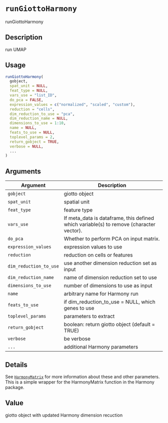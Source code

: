 # `runGiottoHarmony`

runGiottoHarmony


## Description

run UMAP


## Usage

```r
runGiottoHarmony(
  gobject,
  spat_unit = NULL,
  feat_type = NULL,
  vars_use = "list_ID",
  do_pca = FALSE,
  expression_values = c("normalized", "scaled", "custom"),
  reduction = "cells",
  dim_reduction_to_use = "pca",
  dim_reduction_name = NULL,
  dimensions_to_use = 1:10,
  name = NULL,
  feats_to_use = NULL,
  toplevel_params = 2,
  return_gobject = TRUE,
  verbose = NULL,
  ...
)
```


## Arguments

Argument      |Description
------------- |----------------
`gobject`     |     giotto object
`spat_unit`     |     spatial unit
`feat_type`     |     feature type
`vars_use`     |     If meta_data is dataframe, this defined which variable(s) to remove (character vector).
`do_pca`     |     Whether to perform PCA on input matrix.
`expression_values`     |     expression values to use
`reduction`     |     reduction on cells or features
`dim_reduction_to_use`     |     use another dimension reduction set as input
`dim_reduction_name`     |     name of dimension reduction set to use
`dimensions_to_use`     |     number of dimensions to use as input
`name`     |     arbitrary name for Harmony run
`feats_to_use`     |     if dim_reduction_to_use = NULL, which genes to use
`toplevel_params`     |     parameters to extract
`return_gobject`     |     boolean: return giotto object (default = TRUE)
`verbose`     |     be verbose
`...`     |     additional Harmony parameters


## Details

See [`HarmonyMatrix`](#harmonymatrix) for more information about these and other parameters.
 This is a simple wrapper for the HarmonyMatrix function in the Harmony package.


## Value

giotto object with updated Harmony dimension recuction


